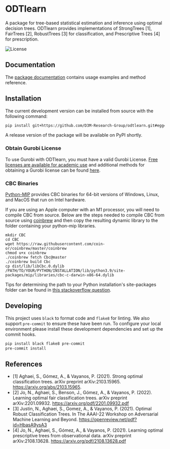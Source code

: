 # ODTlearn

A package for tree-based statistical estimation and inference using optimal decision trees. ODTlearn provides implementations of StrongTrees [1], FairTrees [2], RobustTrees [3] for classification, and Prescriptive Trees [4] for prescription.

![License](https://img.shields.io/github/license/D3M-Research-Group/odtlearn)


## Documentation

The [package documentation](https://d3m-research-group.github.io/odtlearn/index.html) contains usage examples and method reference.

## Installation

The current development version can be installed from source with the following command:

``` bash
pip install git+https://github.com/D3M-Research-Group/odtlearn.git#egg=odtlearn
```

A release version of the package will be available on PyPI shortly.

### Obtain Gurobi License
To use Gurobi with ODTlearn, you must have a valid Gurobi License. [Free licenses are available for academic use](https://www.gurobi.com/academia/academic-program-and-licenses/) and additional methods for obtaining a Gurobi license can be found [here](https://www.gurobi.com/solutions/licensing/).

### CBC Binaries
[Python-MIP](https://github.com/coin-or/python-mip) provides CBC binaries for 64-bit versions of Windows, Linux, and MacOS that run on Intel hardware. 

If you are using an Apple computer with an M1 processor, you will need to compile CBC from source. Below are the steps needed to compile CBC from source using [coinbrew](https://github.com/coin-or/coinbrew) and then copy the resulting dynamic library to the folder containing your python-mip libraries.

```
mkdir CBC
cd CBC
wget https://raw.githubusercontent.com/coin-or/coinbrew/master/coinbrew
chmod u+x coinbrew 
./coinbrew fetch Cbc@master
./coinbrew build Cbc 
cp dist/lib/libCbc.0.dylib /PATH/TO/YOUR/PYTHON/INSTALLATION/lib/python3.9/site-packages/mip/libraries/cbc-c-darwin-x86-64.dylib
```

Tips for determining the path to your Python installation's site-packages folder can be found in [this stackoverflow question](https://stackoverflow.com/questions/122327/how-do-i-find-the-location-of-my-python-site-packages-directory).



## Developing
This project uses ``black`` to format code and ``flake8`` for linting. We also support ``pre-commit`` to ensure
these have been run. To configure your local environment please install these development dependencies and set up
the commit hooks.

``` bash
pip install black flake8 pre-commit
pre-commit install
```


## References
* [1] Aghaei, S., Gómez, A., & Vayanos, P. (2021). Strong optimal classification trees. arXiv preprint arXiv:2103.15965. https://arxiv.org/abs/2103.15965.
* [2] Jo, N., Aghaei, S., Benson, J., Gómez, A., & Vayanos, P. (2022). Learning optimal fair classification trees. arXiv preprint arXiv:2201.09932. https://arxiv.org/pdf/2201.09932.pdf
* [3] Justin, N., Aghaei, S., Gomez, A., & Vayanos, P. (2021). Optimal Robust Classification Trees. In The AAAI-22 Workshop on Adversarial Machine Learning and Beyond. https://openreview.net/pdf?id=HbasA9ysA3
* [4] Jo, N., Aghaei, S., Gómez, A., & Vayanos, P. (2021). Learning optimal prescriptive trees from observational data. arXiv preprint arXiv:2108.13628. https://arxiv.org/pdf/2108.13628.pdf

